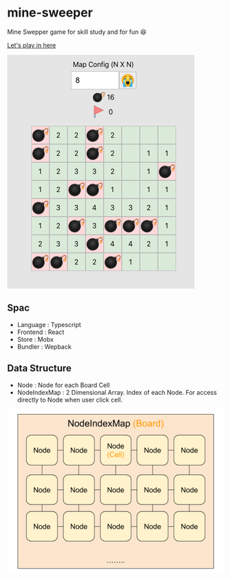 # mine-sweeper

Mine Swepper game for skill study and for fun 😆

[Let's play in here](seunghyum.github.io/mine-sweeper/)

![prewview_img](./preview.png)

## Spac

- Language : Typescript
- Frontend : React
- Store : Mobx
- Bundler : Wepback

## Data Structure

- Node : Node for each Board Cell
- NodeIndexMap : 2 Dimensional Array. Index of each Node. For access directly to Node when user click cell.

![mine-sweeper-data-structure](./mine-sweeper-data-structure.png)
